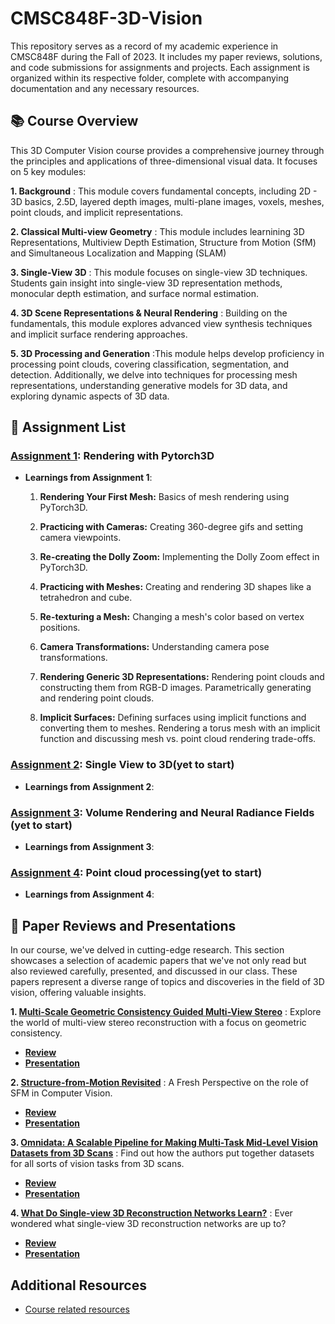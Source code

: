 # CMSC848F-3D-Vision
This repository serves as a record of my academic experience in CMSC848F during the Fall of 2023. It includes my paper reviews, solutions, and code submissions for assignments and projects. Each assignment is organized within its respective folder, complete with accompanying documentation and any necessary resources.

## 📚 Course Overview
This 3D Computer Vision course provides a comprehensive journey through the principles and applications of three-dimensional visual data. It focuses on 5 key modules:
 
 **1. Background** : This module covers fundamental concepts, including 2D - 3D basics, 2.5D, layered depth images, multi-plane images, voxels, meshes, point clouds, and implicit representations.
 
 **2. Classical Multi-view Geometry** : This module includes learnining 	3D Representations, Multiview Depth Estimation, Structure from Motion (SfM) and Simultaneous Localization and Mapping (SLAM)
 
 **3. Single-View 3D** : This module focuses on single-view 3D techniques. Students gain insight into single-view 3D representation methods, monocular depth estimation, and surface normal estimation.
 
 **4. 3D Scene Representations & Neural Rendering** : Building on the fundamentals, this module explores advanced view synthesis techniques and implicit surface rendering approaches.
 
 **5. 3D Processing and Generation** :This module helps develop proficiency in processing point clouds, covering classification, segmentation, and detection. Additionally, we delve into techniques for processing mesh representations, understanding generative models for 3D data, and exploring dynamic aspects of 3D data.

## 📄 Assignment List
### [Assignment 1](): Rendering with Pytorch3D

- **Learnings from Assignment 1**:

  1. __Rendering Your First Mesh:__ Basics of mesh rendering using PyTorch3D.

  2. __Practicing with Cameras:__ Creating 360-degree gifs and setting camera viewpoints.

  3. __Re-creating the Dolly Zoom:__ Implementing the Dolly Zoom effect in PyTorch3D.

  4. __Practicing with Meshes:__ Creating and rendering 3D shapes like a tetrahedron and cube.

  5. __Re-texturing a Mesh:__ Changing a mesh's color based on vertex positions.

  6. __Camera Transformations:__ Understanding camera pose transformations.

  7. __Rendering Generic 3D Representations:__ Rendering point clouds and constructing them from RGB-D images. Parametrically generating and rendering point clouds.
   
  8. __Implicit Surfaces:__ Defining surfaces using implicit functions and converting them to meshes. Rendering a torus mesh with an implicit function and discussing mesh vs. point cloud rendering trade-offs.
  
### [Assignment 2]():  Single View to 3D(yet to start)

- **Learnings from Assignment 2**:
  
### [Assignment 3]():  Volume Rendering and Neural Radiance Fields (yet to start)

- **Learnings from Assignment 3**:

### [Assignment 4](): Point cloud processing(yet to start)

- **Learnings from Assignment 4**:

## 📝 Paper Reviews and Presentations
In our course, we've delved in cutting-edge research. This section showcases a selection of academic papers that we've not only read but also reviewed carefully, presented, and discussed in our class. These papers represent a diverse range of topics and discoveries in the field of 3D vision, offering valuable insights.
 
 **1. [Multi-Scale Geometric Consistency Guided Multi-View Stereo](https://openaccess.thecvf.com/content_CVPR_2019/papers/Xu_Multi-Scale_Geometric_Consistency_Guided_Multi-View_Stereo_CVPR_2019_paper.pdf)** : Explore the world of multi-view stereo reconstruction with a focus on geometric consistency.

- **[Review](https://github.com/Rishikesh-Jadhav/CMSC848F-3D-Vision/blob/main/reviews_and_presentations/reviews/Rishikesh_group3_MVS_paper%20_review.docx.pdf)**
- **[Presentation](https://github.com/Rishikesh-Jadhav/CMSC848F-3D-Vision/blob/main/reviews_and_presentations/presentations/CMSC%20848F%20paper%20review%201.pdf)**
 
 **2. [Structure-from-Motion Revisited](https://openaccess.thecvf.com/content_cvpr_2016/papers/Schonberger_Structure-From-Motion_Revisited_CVPR_2016_paper.pdf)** : A Fresh Perspective on the role of SFM in Computer Vision.
 
 - **[Review](https://github.com/Rishikesh-Jadhav/CMSC848F-3D-Vision/blob/main/reviews_and_presentations/reviews/Rishikesh_group1_SFM_paper_review.docx.pdf)**
 - **[Presentation](https://github.com/Rishikesh-Jadhav/CMSC848F-3D-Vision/blob/main/reviews_and_presentations/presentations/SfM%20and%20SLAM%20presentation.pdf)**


 **3. [Omnidata: A Scalable Pipeline for Making Multi-Task Mid-Level Vision Datasets from 3D Scans](https://arxiv.org/abs/2110.04994)** : Find out how the authors put together datasets for all sorts of vision tasks from 3D scans.

- **[Review](https://github.com/Rishikesh-Jadhav/CMSC848F-3D-Vision/blob/main/reviews_and_presentations/reviews/Rishikesh_group6_Single-view%203D%20(2.5D)_paper_review.pdf)**
- **[Presentation](https://github.com/Rishikesh-Jadhav/CMSC848F-3D-Vision/blob/main/reviews_and_presentations/presentations/omnidata_presentation.pdf)**
  
 **4. [What Do Single-view 3D Reconstruction Networks Learn?](https://arxiv.org/abs/1905.03678)** :  Ever wondered what single-view 3D reconstruction networks are up to? 

- **[Review]()**
- **[Presentation](https://github.com/Rishikesh-Jadhav/CMSC848F-3D-Vision/blob/main/reviews_and_presentations/presentations/What%20Do%20Single-view%20Reconstruction%20Networks%20Learn%20presentation.pdf)**

## Additional Resources
- [Course related resources](https://www.cs.umd.edu/class/fall2023/cmsc848f/)



